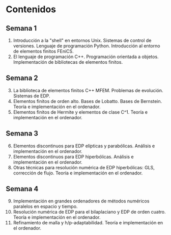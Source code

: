 # Contenidos

## Semana 1
1. Introducción a la "shell" en entornos Unix. Sistemas de control de versiones. Lenguaje de programación Python. Introducción al entorno de elementos finitos FEniCS.
2. El lenguaje de programación C++. Programación orientada a objetos. Implementación de bibliotecas de elementos finitos.
## Semana 2
3. La biblioteca de elementos finitos C++ MFEM. Problemas de evolución. Sistemas de EDP.
4. Elementos finitos de orden alto. Bases de Lobatto. Bases de Bernstein. Teoría e implementación en el ordenador.
5. Elementos finitos de Hermite y elementos de clase C^1. Teoría e implementación en el ordenador.
## Semana 3
6. Elementos discontinuos para EDP elípticas y parabólicas. Análisis e implementación en el ordenador.
7. Elementos discontinuos para EDP hiperbólicas. Análisis e implementación en el ordenador.
8. Otras técnicas para resolución numérica de EDP hiperbólicas: GLS, corrección de flujo. Teoría e implementación en el ordenador.
## Semana 4
9. Implementación en grandes ordenadores de métodos numéricos paralelos en espacio y tiempo.
10. Resolución numérica de EDP para el bilaplaciano y EDP de orden cuatro. Teoría e implementación en el ordenador.
11. Refinamiento de malla y h/p-adaptabilidad. Teoría e implementación en el ordenador.
